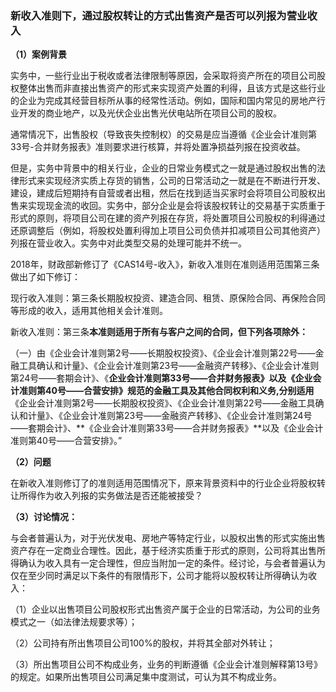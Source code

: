 ### 新收入准则下，通过股权转让的方式出售资产是否可以列报为营业收入

**（1）案例背景**

实务中，一些行业出于税收或者法律限制等原因，会采取将资产所在的项目公司股权整体出售而非直接出售资产的形式来实现资产处置的利得，且该方式是这些行业的企业为完成其经营目标所从事的经常性活动。例如，国际和国内常见的房地产行业开发的商业地产，以及光伏企业出售光伏电站所在项目公司的股权。

通常情况下，出售股权（导致丧失控制权）的交易是应当遵循《企业会计准则第33号-合并财务报表》准则要求进行核算，并将处置净损益列报在投资收益。

但是，实务中背景中的相关行业，企业的日常业务模式之一就是通过股权出售的法律形式来实现经济实质上存货的销售，公司的日常活动之一就是在不断进行开发、建设，建成后短期持有自营或者出租，然后在找到适当买家时会将项目公司股权出售来实现现金流的收回。实务中，部分企业是会将该股权转让的交易基于实质重于形式的原则，将项目公司在建的资产列报在存货，将处置项目公司股权的利得通过还原调整后（例如，将股权处置利得加上项目公司负债并扣减项目公司其他资产）列报在营业收入。实务中对此类型交易的处理可能并不统一。

2018年，财政部新修订了《CAS14号-收入》，新收入准则在准则适用范围第三条做出了如下修订：

现行收入准则：第三条长期股权投资、建造合同、租赁、原保险合同、再保险合同等形成的收入，适用其他相关会计准则。

新收入准则：第三条**本准则适用于所有与客户之间的合同，但下列各项除外：**

（一）由《企业会计准则第2号——长期股权投资》、《企业会计准则第22号——金融工具确认和计量》、《企业会计准则第23号——金融资产转移》、《企业会计准则第24号——套期会计》、《**企业会计准则第33号——合并财务报表》**以及《企业会计准则第40号——合营安排》规范的金融工具**及其他合同权利和义务,分别适用**《企业会计准则第2号——长期股权投资》、《企业会计准则第22号——金融工具确认和计量》、《企业会计准则第23号——金融资产转移》、《企业会计准则第24号——套期会计》、**《企业会计准则第33号——合并财务报表》**以及《企业会计准则第40号——合营安排》。”

**（2）问题**

在新收入准则修订了的准则适用范围情况下，原来背景资料中的行业企业将股权转让所得作为收入列报的实务做法是否还能被接受？

**（3）讨论情况：**

与会者普遍认为，对于光伏发电、房地产等特定行业，以股权出售的形式实施出售资产存在一定商业合理性。因此，基于经济实质重于形式的原则，公司将其出售所得确认为收入具有一定合理性，但应当附加一定的条件。经讨论，与会者普遍认为仅在至少同时满足以下条件的有限情形下，公司才能将以股权转让所得确认为收入：

（1）企业以出售项目公司股权形式出售资产属于企业的日常活动，为公司的业务模式之一（如法律法规要求等）；

（2）公司持有所出售项目公司100%的股权，并将其全部对外转让；

（3）所出售项目公司不构成业务，业务的判断遵循《企业会计准则解释第13号》的规定。如果所出售项目公司满足集中度测试，可认为其不构成业务。